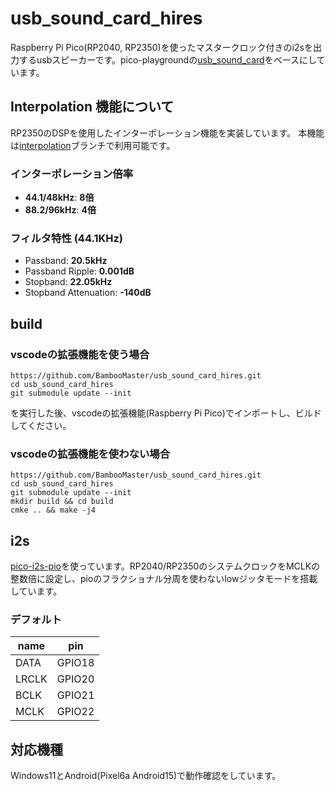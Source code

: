 # usb_sound_card_hires
Raspberry Pi Pico(RP2040, RP2350)を使ったマスタークロック付きのi2sを出力するusbスピーカーです。pico-playgroundの[usb_sound_card](https://github.com/raspberrypi/pico-playground/tree/master/apps/usb_sound_card)をベースにしています。

## Interpolation 機能について
RP2350のDSPを使用したインターポレーション機能を実装しています。
本機能は[interpolation](https://github.com/BambooMaster/usb_sound_card_hires/tree/interpolation)ブランチで利用可能です。

### インターポレーション倍率
- **44.1/48kHz**: **8倍**
- **88.2/96kHz**: **4倍**

### フィルタ特性 (44.1KHz)
- Passband: **20.5kHz**
- Passband Ripple: **0.001dB**
- Stopband: **22.05kHz**
- Stopband Attenuation: **-140dB**

## build
### vscodeの拡張機能を使う場合
```
https://github.com/BambooMaster/usb_sound_card_hires.git
cd usb_sound_card_hires
git submodule update --init
```
を実行した後、vscodeの拡張機能(Raspberry Pi Pico)でインポートし、ビルドしてください。

### vscodeの拡張機能を使わない場合
```
https://github.com/BambooMaster/usb_sound_card_hires.git
cd usb_sound_card_hires
git submodule update --init
mkdir build && cd build
cmke .. && make -j4
```

## i2s
[pico-i2s-pio](https://github.com/BambooMaster/pico-i2s-pio.git)を使っています。RP2040/RP2350のシステムクロックをMCLKの整数倍に設定し、pioのフラクショナル分周を使わないlowジッタモードを搭載しています。

### デフォルト
|name|pin|
|----|---|
|DATA|GPIO18|
|LRCLK|GPIO20|
|BCLK|GPIO21|
|MCLK|GPIO22|

## 対応機種
Windows11とAndroid(Pixel6a Android15)で動作確認をしています。